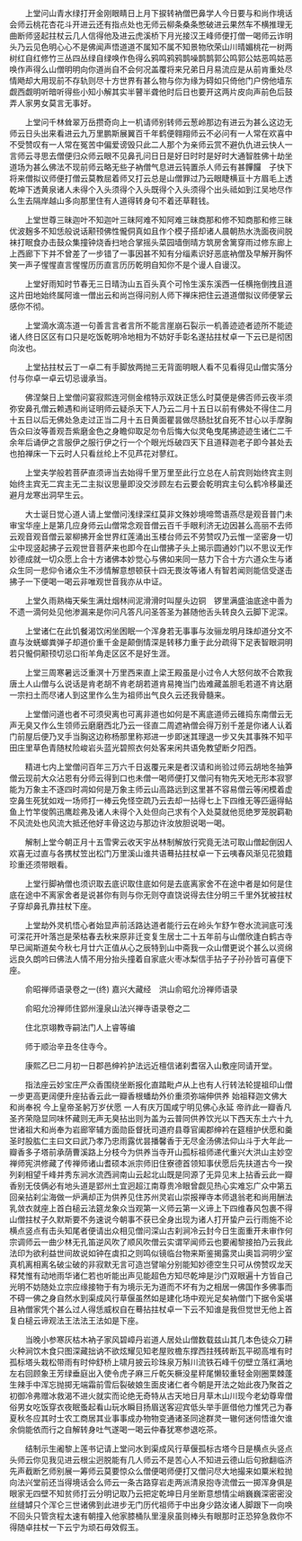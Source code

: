 <!-- { "loadSidebar": true } -->
　　上堂问山青水绿打开金刚眼睛日上月下捩转衲僧巴鼻学人今日要与和尚作境话会师云桃花杏花斗开进云还有指点处也无师云柳条桑条憋破进云果然车不横推理无曲断师竖起拄杖云几人信得他及进云虎溪桥下月光接汉王峰师便打僧一喝师云诈明头乃云见色明心心不是佛闻声悟道道不属知不属不知景物欣荣山川晴媚桃花一树两树红自红修竹三丛四丛绿自绿唤作色得么鸦鸣鸦鸦鹊噪鹊鹊郭公鸣郭公姑恶鸣姑恶唤作声得么山僧明明向你道尚自不会何况盖覆将来兄弟日月易流应是从前肯重处尽情飏却大用现前不存轨则尽十方世界有甚么物与你为缘为碍如只倚他门户傍他墙东觑西觑明听暗听得些小知小解其实半瞽半聋他时后日也要开这两片皮向声前色后鼓弄人家男女莫言无事好。

　　上堂问千林耸翠万岳攒奇向上一机请师别转师云葱岭那边有进云为甚么这边无师云日头出来看进云九万里鹏斯展翼百千年鹤便翱翔师云不必问有一人常在欢喜中不受赞叹有一人常在冤苦中偏爱谤毁只此二人那个为亲师云赏不避仇仇进云快人一言师云寻思去僧便归众师云眼不见鼻孔问日日是好日时时是好时大通智胜佛十劫坐道场为甚么佛法不现前师云略无些子衲僧气息进云钝置杀人师云有甚饆饠　子快下将来僧拟议师便打僧云莫教屈着师又打云总是山僧罪过乃云眼睫横亘十方眉毛上透乾坤下透黄泉诸人未得个入头须得个入头既得个入头须得个出头祗如到江吴地尽作么生去隔岸越山多向那里住有人道得转身句不着还草鞋钱。

　　上堂世尊三昧迦叶不知迦叶三昧阿难不知阿难三昧商那和修不知商那和修三昧优波麹多不知恁般说话颟顸佛性儱侗真如且作个模子搭却诸人晨朝热水洗面夜间脱袜打眠食办击鼓众集撞钟烧香扫地合掌摇头菜园墙倒晴方筑房舍篱穿雨过修东廊上上西廊下下并不曾差了一步错了一事因甚不知有分缁素识好恶底衲僧及早解开胸怀笑一声子惺惺直言惺惺历历直言历历乾明自知你不是个谩人自谩汉。

　　上堂好雨知时节春无三日晴沩山五百头真个可怜生溪东溪西一任横拖倒拽且道这片田地始终属阿谁一僧出云和尚岂得问别人师下禅床把住云道道僧拟议师便掌云感你不彻。

　　上堂滴水滴冻道一句善言言者言所不能言崖崩石裂示一机善迹迹者迹所不能迹诸人终日区区有口只是吃饭乾明冷地相为不妨好手彰名遂拈拄杖卓一下云已是彻困向汝也。

　　上堂拈拄杖云丁一卓二有手脚放两抛三无背面明眼人看不见看得见山僧实落分付与你卓一卓云切忌谩承当。

　　佛涅槃日上堂僧问宴寂熙连河侧金棺特示双趺正恁么时莫便是佛否师云夜半须弥安鼻孔僧云赖遇和尚证明师云疑杀天下人乃云二月十五日以前有佛处不得住二月十五日以后无佛处急走过正当二月十五日黄面瞿昙做尽肠肚犹自死不甘心以手摩胸告众曰汝等善观吾紫磨金色之身瞻仰取足勿令后悔大似灵龟曳尾拂迹迹生诸仁二千余年后诵伊之言服伊之服行伊之行一个个眼光烁破四天下且道释迦老子即今甚处去也拍禅床一下云时人只看丝纶上不见芦花对蓼红。

　　上堂夫学般若菩萨直须谛当去始得千里万里至此行立总在人前宾则始终宾主则始终主宾无二宾主无二主拟议思量即没交涉顾左右云要会乾明宾主句么鹤冷移巢还避月龙寒出洞早生云。

　　大士诞日觉心道人请上堂僧问浅绿深红莫非文殊妙境啼莺语燕尽是观音普门未审宝华座上是第几应身师云山僧常念观音僧云百千手眼利济无边因甚么高丽不去师云观音观音僧云翠柳拂开金世界红莲涌出玉楼台师云不劳赞叹乃云惟一坚密身一切尘中现竖起拂子云观世音菩萨来也即今在山僧拂子头上揭示圆通妙门以不思议无作妙德成就一切众愿上合十方诸佛本妙觉心与佛如来同一慈力下合十方六道众生与诸众生同一悲仰令诸众生不涉情解意想顿获十四无畏汝等诸人有智若闻则能信受遂击拂子一下便喝一喝云非唯观世音我亦从中证。

　　上堂久雨熟梅天柴生满灶烟林间泥滑滑时叫屋头边铜　锣里满盛油底途中善为不遗一滴何处见他渗漏来是你问凡答凡问圣答圣为甚随他舌头转良久云脚下泥深。

　　上堂诸仁在此饥餐渴饮闲坐困眠一个浑身若无事事与汝骊龙明月珠却道分文不直与汝蜣螂粪弹子却道价重千金是颠倒情深是转移力重于此分疏得下足表智眼洞明若只儱侗颟顸切忌口衔羊角走区区不是好生涯。

　　上堂三周寒暑远泛重溟十万里西来直上梁王殿虽是小过令人大怒何故不合欺我唐土人山僧与么说话是肯老胡不肯老胡若道肯易掩当门齿难藏盖胆毛若道不肯达磨一宗扫土而尽诸人到这里作么生为祖师出气良久云还我骨髓来。

　　上堂僧问道也者不可须臾离也可离非道也如何是不离底道师云碓捣东南僧云无声无臭又作么生领师云磨磨西北乃云一径直二周遮衲僧会得万别千差是你诸人认着门前屋后便乃叉手当胸这边称杨那里称郑进一步即迷其理退一步又失其事殊不知平田庄里草色青随杖险峻岩头蓝光碧照衣何处客来闲共语免教望断夕阳西。

　　精进七内上堂僧问百年三万六千日返覆元来是者汉请和尚验过师云胡地冬抽笋僧云现前大众沾恩有分师云得到口也未僧一喝师便打又僧问有物先天地无形本寂寥能为万象主不逐四时凋如何是万象主师云山高路远到这里甚不容易僧云等闲模着虚空鼻生死犹如戏一场师打一棒云免怪空疏乃云去却一拈得七上下四维无等匹逼得鲇鱼上竹竿俊鹘迅鹰趁弗及诸人未得个入处但向己求有个入处莫就他觅绝罗笼脱羁勒不风流处也风流大抵还他好丰骨这边与那边许汝放胆说喝一喝。

　　解制上堂今朝正月十五雪霁云收天宇丛林制解放行究竟无法可取山僧起倒因人欢喜无过直与各携杖笠出松门万里溪山谁共语蓦拈拄杖卓一下云咦春风渐见花狼籍珍重还须带眼看。

　　上堂行脚衲僧也须识取去底识取住底如何是去底离家舍不在途中者是如何是住底在途中不离家舍者是说甚你有则与你无则夺直饶说得去住分明三千里外犹被拄杖子穿却鼻孔靠拄杖下座。

　　上堂劫外灵机悟心者始显声前活路达道者能行云在岭头乍舒乍卷水流涧底可浅可深花开叶落岂是荣枯春去秋来原非迁变复生居士二十五年前与山僧欣逢白鹤古寺早已闻斯道矣今秋七月廿六正值从心之辰特到山中斋我一众山僧更说个甚么以资绵远良久朗吟曰佛法人情不用分抬头撞着自家底火枣冰梨信手拈子子孙孙皆可喜便下座。

　　俞昭禅师语录卷之一(终)
嘉兴大藏经　洪山俞昭允汾禅师语录


　　俞昭允汾禅师住郢州潼泉山法兴禅寺语录卷之二

　　住北京翊教寺嗣法门人上睿等编

　　师于顺治辛丑冬住寺今。

　　康熙乙巳二月初一日郡邑绅衿护法远近檀信诸刹耆宿入山敷座同请开堂。

　　指法座云妙宝庄严众香围绕坐断报化直踏毗卢从上也有人行转法轮提祖印山僧一步更高更阔便升座拈香云此一瓣香根蟠劫外价重须弥端伸供养
始祖释迦文佛大和尚奉祝
今上皇帝圣躬万岁伏愿
一人有庆万国咸宁明见佛心永延
帝祚此一瓣香凡圣齐荣隐显同味怀藏则无声无臭拈出则为盖为云普同供养饮光以下西天东土六十九世诸祖大和尚奉为岩廊宰辅方面勋臣督抚司道府县尊官阖郡绅衿在筵檀护伏愿和羹圣时股肱仁主曰文曰武乃孝乃忠雨露优昙播馨香于无尽金汤佛法仰山斗于大年此一瓣香多子塔前承荫曹溪路上分枝今为供养当寺开山孤标祖师递代重兴大洪山主妙空禅师宪洪修藏了传禅师诸山耆硕本派宗师旧住寮德首领知事伏愿后先扶道古今一揆列刹相望千峰并秀东涧水流西涧南山云起北山既是同源了无异见末上拈香云此一瓣香别无伎俩必有地头道是郢州土宜迥超江南尊贵冷眼曾觑见热心实难忘广众中第五回亲拈刹尘海做一炉满却正为供养见住苏州灵岩山崇报禅寺本师退翁老和尚用酬法乳敛衣就座上首白槌云法筵龙象众当观第一义师云第一义谛上下四维春风包裹不得山僧拄杖子久默斯要不务速说今朝事不获已全身出现为诸人打开蛰户云行雨施不论横点竖点有击头知尾者便请出众相见僧问深山古刹涧冷云封今日生面重开未审作何宗调师云一曲少林无孔笛逆风吹了顺风吹僧云实谓罕闻师云也要阇黎接拍乃云我此法印为欲利益世间故说如钟在虡扣之则鸣似镜临台物来斯鉴揭露灵山奥旨洞明少室真机离相离名破尘破的非寂默无言可造岂譬喻分别能知妙德空生只可从傍赞叹龙天释梵惟有动地雨华诸仁若也听能出声见能超色方知尽乾坤是沙门双眼遍十方皆自己光明不妨随处立宗应缘接物于有为境示无为道而不坏有为之相居一佛国作多佛事而不碍一佛之身自然水到渠成风行草偃虽然如是建化场中观光足矣衲僧门下据令奚堪且衲僧家凭个甚么过人得恁威权自在蓦拈拄杖卓一下云不知谁是我但觉世无他上首复白槌云谛观法王法法王法如是下座。

　　当晚小参寒灰枯木衲子家风碧嶂丹岩道人居处山僧数载兹山其几本色徒众刀耕火种涧饮木食只图深藏拙讷不欲炫耀见知老屋败檐东撑西拄残砖断瓦平砌高堆有时孤标塔头栽松带雨有时仲舒桥上啸月披云珍珠泉万斛川流铁石峰千仞壁立落红满地左右回顾象王芳绿垂庭出入使令虎子麻三斤乾矢橛没星秤尾懒较重轻金刚圈栗棘蓬生辣手中浑忘抛掷无端霜前雪后裂破娘生面皮诸仁者今朝是开法之始此夜乃聚首之初御冷弗赠冰救渴不进火就实而论绝无奇特从古天地日月草木山川现今老幼尊卑僧俗男女吃饭穿衣夜眠蚤起看山玩水瞬目扬眉送客迎宾低头举手匪借他力惟凭己为春夏秋冬应其时士农工商居其业事事成办物物变通诸圣同途群灵一辙何迷何悟谁欠谁余倘能依而行之自解转身吐气遂喝一喝云仲春犹寒参退吃茶。

　　结制示生阇黎上莲书记请上堂问水到渠成风行草偃孤标古塔今日是横点头竖点头师云你见我见进云根尘迥脱能有几人师云不是苦心人不知进云德山后句掀翻临济先声截断乞师别展一筹师云莫要惊众么僧便喝师便打又僧问尽大地撮来如粟米粒抛向法兴堂前还当得境话会么师云一条古路穿岩走两派清泉抱寺流僧云一掷浑身俱是眼家无四壁不知贫师打云分明记取乃云把定乾坤日月坐断意想情尘峭巍巍深密密没丝缝罅只个浑仑三世诸佛到此进步无门历代祖师于中出身少路汝诸人脚跟下一向唤不回头只管贪程太速有朝撞入他家膝桶队里潼泉虽则棒头有眼那时正恐猝急救你不得随卓拄杖一下云宁为顽石毋效假玉。

